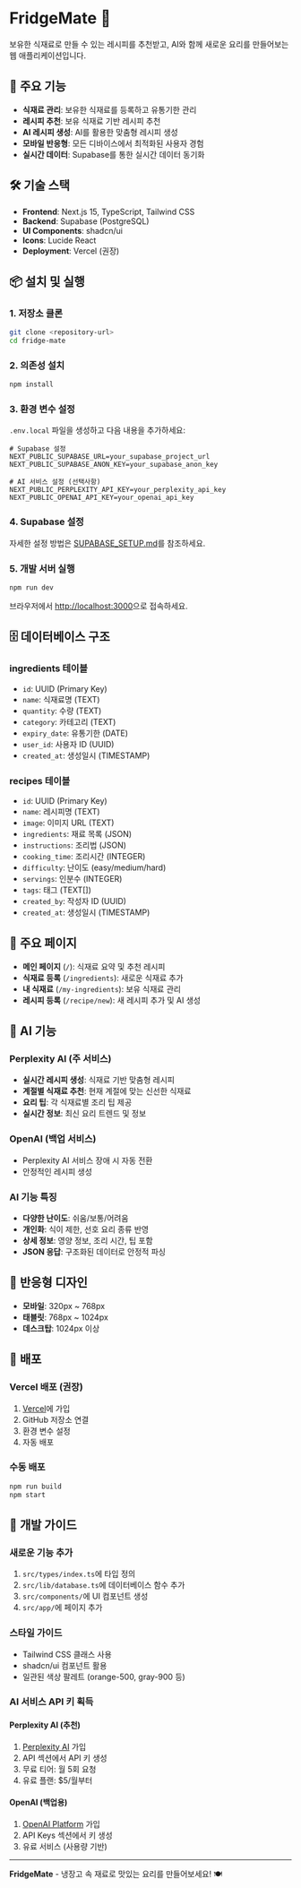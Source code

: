 # FridgeMate 🍳

보유한 식재료로 만들 수 있는 레시피를 추천받고, AI와 함께 새로운 요리를 만들어보는 웹 애플리케이션입니다.

## 🚀 주요 기능

- **식재료 관리**: 보유한 식재료를 등록하고 유통기한 관리
- **레시피 추천**: 보유 식재료 기반 레시피 추천
- **AI 레시피 생성**: AI를 활용한 맞춤형 레시피 생성
- **모바일 반응형**: 모든 디바이스에서 최적화된 사용자 경험
- **실시간 데이터**: Supabase를 통한 실시간 데이터 동기화

## 🛠️ 기술 스택

- **Frontend**: Next.js 15, TypeScript, Tailwind CSS
- **Backend**: Supabase (PostgreSQL)
- **UI Components**: shadcn/ui
- **Icons**: Lucide React
- **Deployment**: Vercel (권장)

## 📦 설치 및 실행

### 1. 저장소 클론

```bash
git clone <repository-url>
cd fridge-mate
```

### 2. 의존성 설치

```bash
npm install
```

### 3. 환경 변수 설정

`.env.local` 파일을 생성하고 다음 내용을 추가하세요:

```env
# Supabase 설정
NEXT_PUBLIC_SUPABASE_URL=your_supabase_project_url
NEXT_PUBLIC_SUPABASE_ANON_KEY=your_supabase_anon_key

# AI 서비스 설정 (선택사항)
NEXT_PUBLIC_PERPLEXITY_API_KEY=your_perplexity_api_key
NEXT_PUBLIC_OPENAI_API_KEY=your_openai_api_key
```

### 4. Supabase 설정

자세한 설정 방법은 [SUPABASE_SETUP.md](./SUPABASE_SETUP.md)를 참조하세요.

### 5. 개발 서버 실행

```bash
npm run dev
```

브라우저에서 [http://localhost:3000](http://localhost:3000)으로 접속하세요.

## 🗄️ 데이터베이스 구조

### ingredients 테이블

- `id`: UUID (Primary Key)
- `name`: 식재료명 (TEXT)
- `quantity`: 수량 (TEXT)
- `category`: 카테고리 (TEXT)
- `expiry_date`: 유통기한 (DATE)
- `user_id`: 사용자 ID (UUID)
- `created_at`: 생성일시 (TIMESTAMP)

### recipes 테이블

- `id`: UUID (Primary Key)
- `name`: 레시피명 (TEXT)
- `image`: 이미지 URL (TEXT)
- `ingredients`: 재료 목록 (JSON)
- `instructions`: 조리법 (JSON)
- `cooking_time`: 조리시간 (INTEGER)
- `difficulty`: 난이도 (easy/medium/hard)
- `servings`: 인분수 (INTEGER)
- `tags`: 태그 (TEXT[])
- `created_by`: 작성자 ID (UUID)
- `created_at`: 생성일시 (TIMESTAMP)

## 🎨 주요 페이지

- **메인 페이지** (`/`): 식재료 요약 및 추천 레시피
- **식재료 등록** (`/ingredients`): 새로운 식재료 추가
- **내 식재료** (`/my-ingredients`): 보유 식재료 관리
- **레시피 등록** (`/recipe/new`): 새 레시피 추가 및 AI 생성

## 🤖 AI 기능

### Perplexity AI (주 서비스)

- **실시간 레시피 생성**: 식재료 기반 맞춤형 레시피
- **계절별 식재료 추천**: 현재 계절에 맞는 신선한 식재료
- **요리 팁**: 각 식재료별 조리 팁 제공
- **실시간 정보**: 최신 요리 트렌드 및 정보

### OpenAI (백업 서비스)

- Perplexity AI 서비스 장애 시 자동 전환
- 안정적인 레시피 생성

### AI 기능 특징

- **다양한 난이도**: 쉬움/보통/어려움
- **개인화**: 식이 제한, 선호 요리 종류 반영
- **상세 정보**: 영양 정보, 조리 시간, 팁 포함
- **JSON 응답**: 구조화된 데이터로 안정적 파싱

## 📱 반응형 디자인

- **모바일**: 320px ~ 768px
- **태블릿**: 768px ~ 1024px
- **데스크탑**: 1024px 이상

## 🚀 배포

### Vercel 배포 (권장)

1. [Vercel](https://vercel.com)에 가입
2. GitHub 저장소 연결
3. 환경 변수 설정
4. 자동 배포

### 수동 배포

```bash
npm run build
npm start
```

## 🔧 개발 가이드

### 새로운 기능 추가

1. `src/types/index.ts`에 타입 정의
2. `src/lib/database.ts`에 데이터베이스 함수 추가
3. `src/components/`에 UI 컴포넌트 생성
4. `src/app/`에 페이지 추가

### 스타일 가이드

- Tailwind CSS 클래스 사용
- shadcn/ui 컴포넌트 활용
- 일관된 색상 팔레트 (orange-500, gray-900 등)

### AI 서비스 API 키 획득

#### Perplexity AI (추천)

1. [Perplexity AI](https://www.perplexity.ai/) 가입
2. API 섹션에서 API 키 생성
3. 무료 티어: 월 5회 요청
4. 유료 플랜: $5/월부터

#### OpenAI (백업용)

1. [OpenAI Platform](https://platform.openai.com/) 가입
2. API Keys 섹션에서 키 생성
3. 유료 서비스 (사용량 기반)

---

**FridgeMate** - 냉장고 속 재료로 맛있는 요리를 만들어보세요! 🍽️
